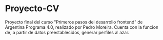 # Proyecto-CV
Proyecto final del curso "Primeros pasos del desarrollo frontend" de Argentina Programa 4.0, realizado por Pedro Moreira. Cuenta con la funcion de, a partir de datos preestablecidos, generar perfiles al azar.
